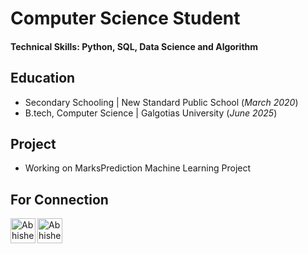 # Computer Science Student

#### Technical Skills: Python, SQL, Data Science and Algorithm

## Education
- Secondary Schooling | New Standard Public School (_March 2020_)
- B.tech, Computer Science | Galgotias University (_June 2025_)

## Project
- Working on MarksPrediction Machine Learning Project

## For Connection

[<img align="left" alt="Abhishek Singh| LinkedIn" width="40px" src="https://img.icons8.com/color/48/000000/linkedin.png" />][linkedin]
[<img align="left" alt="Abhishek Singh | Twitter" width="40px" src="[https://img.icons8.com/fluent/48/000000/twitter.png](https://seeklogo.com/images/T/twitter-x-logo-0339F999CF-seeklogo.com.png?v=638264860180000000)" />][Twitter]

[linkedin]: https://www.linkedin.com/in/abhishek8ingh


[Twitter]: [https://www.twitter.com/lucifer_x007/](https://twitter.com/Abhishek8ingh)https://twitter.com/Abhishek8ingh
